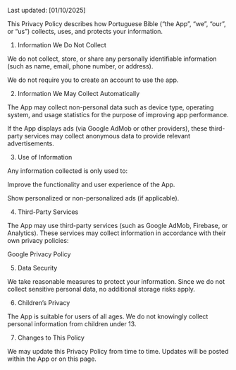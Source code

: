 Last updated: [01/10/2025]

This Privacy Policy describes how Portuguese Bible (“the App”, “we”, “our”, or “us”) collects, uses, and protects your information.

1. Information We Do Not Collect

We do not collect, store, or share any personally identifiable information (such as name, email, phone number, or address).

We do not require you to create an account to use the app.

2. Information We May Collect Automatically

The App may collect non-personal data such as device type, operating system, and usage statistics for the purpose of improving app performance.

If the App displays ads (via Google AdMob or other providers), these third-party services may collect anonymous data to provide relevant advertisements.

3. Use of Information

Any information collected is only used to:

Improve the functionality and user experience of the App.

Show personalized or non-personalized ads (if applicable).

4. Third-Party Services

The App may use third-party services (such as Google AdMob, Firebase, or Analytics). These services may collect information in accordance with their own privacy policies:

Google Privacy Policy

5. Data Security

We take reasonable measures to protect your information. Since we do not collect sensitive personal data, no additional storage risks apply.

6. Children’s Privacy

The App is suitable for users of all ages. We do not knowingly collect personal information from children under 13.

7. Changes to This Policy

We may update this Privacy Policy from time to time. Updates will be posted within the App or on this page.
